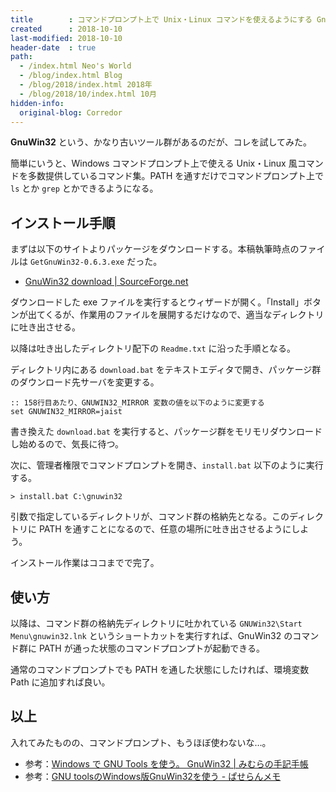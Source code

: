 ```yaml
---
title        : コマンドプロンプト上で Unix・Linux コマンドを使えるようにする GnuWin32
created      : 2018-10-10
last-modified: 2018-10-10
header-date  : true
path:
  - /index.html Neo's World
  - /blog/index.html Blog
  - /blog/2018/index.html 2018年
  - /blog/2018/10/index.html 10月
hidden-info:
  original-blog: Corredor
---
```


**GnuWin32** という、かなり古いツール群があるのだが、コレを試してみた。

簡単にいうと、Windows コマンドプロンプト上で使える Unix・Linux 風コマンドを多数提供しているコマンド集。PATH を通すだけでコマンドプロンプト上で `ls` とか `grep` とかできるようになる。

## インストール手順

まずは以下のサイトよりパッケージをダウンロードする。本稿執筆時点のファイルは `GetGnuWin32-0.6.3.exe` だった。

- [GnuWin32 download | SourceForge.net](https://sourceforge.net/projects/getgnuwin32/)

ダウンロードした exe ファイルを実行するとウィザードが開く。「Install」ボタンが出てくるが、作業用のファイルを展開するだけなので、適当なディレクトリに吐き出させる。

以降は吐き出したディレクトリ配下の `Readme.txt` に沿った手順となる。

ディレクトリ内にある `download.bat` をテキストエディタで開き、パッケージ群のダウンロード先サーバを変更する。

```batch
:: 158行目あたり、GNUWIN32_MIRROR 変数の値を以下のように変更する
set GNUWIN32_MIRROR=jaist
```

書き換えた `download.bat` を実行すると、パッケージ群をモリモリダウンロードし始めるので、気長に待つ。

次に、管理者権限でコマンドプロンプトを開き、`install.bat` 以下のように実行する。

```batch
> install.bat C:\gnuwin32
```

引数で指定しているディレクトリが、コマンド群の格納先となる。このディレクトリに PATH を通すことになるので、任意の場所に吐き出させるようにしよう。

インストール作業はココまでで完了。

## 使い方

以降は、コマンド群の格納先ディレクトリに吐かれている `GNUWin32\Start Menu\gnuwin32.lnk` というショートカットを実行すれば、GnuWin32 のコマンド群に PATH が通った状態のコマンドプロンプトが起動できる。

通常のコマンドプロンプトでも PATH を通した状態にしたければ、環境変数 Path に追加すれば良い。

## 以上

入れてみたものの、コマンドプロンプト、もうほぼ使わないな…。

- 参考：[Windows で GNU Tools を使う。 GnuWin32 | みむらの手記手帳](http://mimumimu.net/blog/2011/05/19/windows-%E3%81%A7-gnu-tools-%E3%82%92%E4%BD%BF%E3%81%86%E3%80%82-gnuwin32/)
- 参考：[GNU toolsのWindows版GnuWin32を使う - ぱせらんメモ](http://d.hatena.ne.jp/pasela/20090528/gnuwin32)
